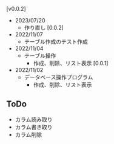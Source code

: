[v0.0.2]
  * 2023/07/20
    * 作り直し
[0.0.2]
  * 2022/11/07
    * テーブル作成のテスト作成 
  * 2022/11/04
    * テーブル操作
      * 作成、削除、リスト表示
[0.0.1]
  * 2022/11/02
    * データベース操作プログラム
      * 作成、削除、リスト表示

## ToDo
* カラム読み取り
* カラム書き取り
* カラム削除